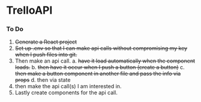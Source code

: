 # TrelloAPI

### To Do
1. ~~Generate a React project~~
2. ~~Set up .env so that I can make api calls without compromising my key when I push files into git.~~
3. Then make an api call.
  a. ~~have it load automatically when the component loads.~~
  b. ~~then have it occur when I push a button (create a button)~~
  c. ~~then make a button component in another file and pass the info via props~~
  d. then via state
4. then make the api call(s) I am interested in.
5. Lastly create components for the api call.